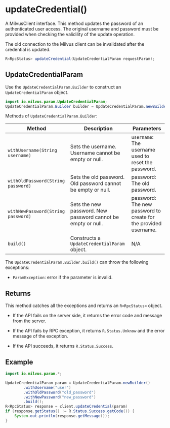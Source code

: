 # updateCredential()

A MilvusClient interface. This method updates the password of an authenticated user access. The original username and password must be provided when checking the validility of the update operation. 

<div class="alert note">
The old connection to the Milvus client can be invalidated after the credential is updated. 
</div>


```Java
R<RpcStatus> updateCredential(UpdateCredentialParam requestParam);
```

## UpdateCredentialParam

Use the `UpdateCredentialParam.Builder` to construct an `UpdateCredentialParam` object.

```Java
import io.milvus.param.UpdateCredentialParam;
UpdateCredentialParam.Builder builder = UpdateCredentialParam.newBuilder();
```

Methods of `UpdateCredentialParam.Builder`:

| Method                             | Description                                                  | Parameters                  |
| ---------------------------------- | ------------------------------------------------------------ | --------------------------- |
| `withUsername(String username)`    | Sets the username. Username cannot be empty or null.         | `username`: The username used to reset the password.  |
| `withOldPassword(String password)` | Sets the old password. Old password cannot be empty or null. | password: The old password. |
| `withNewPassword(String password)` | Sets the new password. New password cannot be empty or null. | password: The new password to create for the provided username. |
| `build()`                          | Constructs a `UpdateCredentialParam` object.           |         N/A               |

The `UpdateCredentialParam.Builder.build()` can throw the following exceptions:

- `ParamException`: error if the parameter is invalid.

## Returns

This method catches all the exceptions and returns an `R<RpcStatus>` object.

- If the API fails on the server side, it returns the error code and message from the server.

- If the API fails by RPC exception, it returns `R.Status.Unknow` and the error message of the exception.

- If the API succeeds, it returns `R.Status.Success`.

## Example

```Java
import io.milvus.param.*;

UpdateCredentialParam param = UpdateCredentialParam.newBuilder()
        .withUsername("user")
        .withOldPassword("old_password")
        .withNewPassword("new_password")
        .build();
R<RpcStatus> response = client.updateCredential(param)
if (response.getStatus() != R.Status.Success.getCode()) {
    System.out.println(response.getMessage());
}
```
